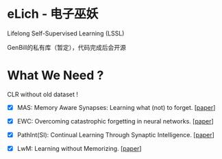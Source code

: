 # eLich - 电子巫妖
Lifelong Self-Supervised Learning (LSSL)
  
GenBill的私有库（暂定），代码完成后会开源

# What We Need ?
CLR without old dataset !
- [x] MAS: Memory Aware Synapses: Learning what (not) to forget. [[paper](https://arxiv.org/abs/1711.09601)]
- [x] EWC: Overcoming catastrophic forgetting in neural networks. [[paper](https://arxiv.org/abs/1612.00796)]
- [x] PathInt(SI): Continual Learning Through Synaptic Intelligence. [[paper](https://arxiv.org/abs/1703.04200)]

- [x] LwM: Learning without Memorizing. [[paper](https://arxiv.org/abs/1811.08051)]
